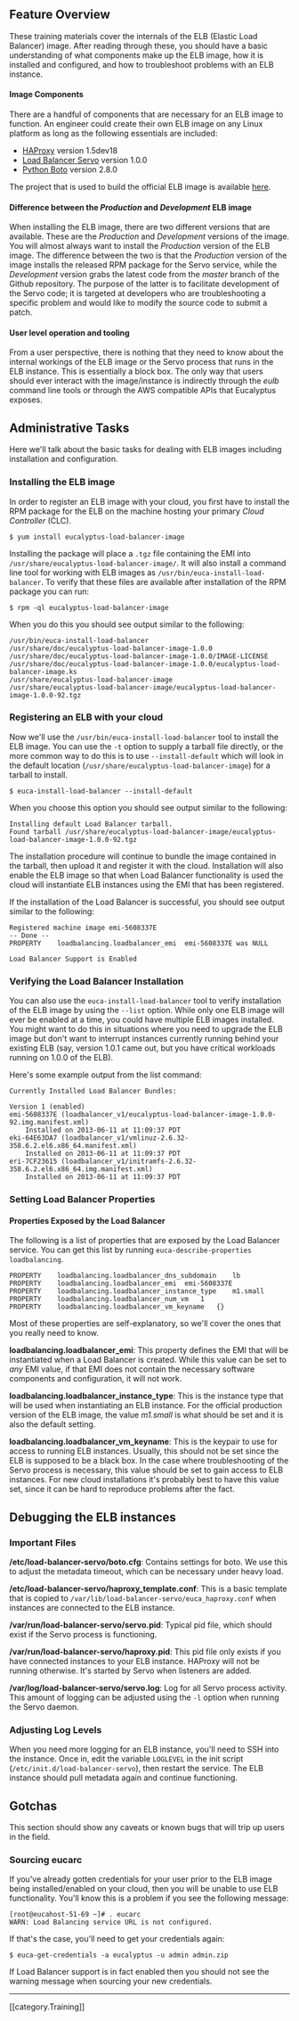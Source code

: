 ## Feature Overview
These training materials cover the internals of the ELB (Elastic Load Balancer) image. After reading through these, you should have a basic understanding of what components make up the ELB image, how it is installed and configured, and how to troubleshoot problems with an ELB instance.

#### Image Components
There are a handful of components that are necessary for an ELB image to function. An engineer could create their own ELB image on any Linux platform as long as the following essentials are included:

* [HAProxy](http://haproxy.1wt.eu/) version 1.5dev18
* [Load Balancer Servo](https://github.com/eucalyptus/load-balancer-servo) version 1.0.0
* [Python Boto](https://github.com/boto/boto) version 2.8.0

The project that is used to build the official ELB image is available [here](https://github.com/eucalyptus/load-balancer-image).

#### Difference between the _Production_ and _Development_ ELB image
When installing the ELB image, there are two different versions that are available. These are the _Production_ and _Development_ versions of the image. You will almost always want to install the _Production_ version of the ELB image. The difference between the two is that the _Production_ version of the image installs the released RPM package for the Servo service, while the _Development_ version grabs the latest code from the _master_ branch of the Github repository. The purpose of the latter is to facilitate development of the Servo code; it is targeted at developers who are troubleshooting a specific problem and would like to modify the source code to submit a patch.

#### User level operation and tooling
From a user perspective, there is nothing that they need to know about the internal workings of the ELB image or the Servo process that runs in the ELB instance. This is essentially a block box. The only way that users should ever interact with the image/instance is indirectly through the _eulb_ command line tools or through the AWS compatible APIs that Eucalyptus exposes.

## Administrative Tasks
Here we'll talk about the basic tasks for dealing with ELB images including installation and configuration.

### Installing the ELB image
In order to register an ELB image with your cloud, you first have to install the RPM package for the ELB on the machine hosting your primary _Cloud Controller_ (CLC).

    $ yum install eucalyptus-load-balancer-image

Installing the package will place a `.tgz` file containing the EMI into `/usr/share/eucalyptus-load-balancer-image/`. It will also install a command line tool for working with ELB images as `/usr/bin/euca-install-load-balancer`. To verify that these files are available after installation of the RPM package you can run:

    $ rpm -ql eucalyptus-load-balancer-image

When you do this you should see output similar to the following:

    /usr/bin/euca-install-load-balancer
    /usr/share/doc/eucalyptus-load-balancer-image-1.0.0
    /usr/share/doc/eucalyptus-load-balancer-image-1.0.0/IMAGE-LICENSE
    /usr/share/doc/eucalyptus-load-balancer-image-1.0.0/eucalyptus-load-balancer-image.ks
    /usr/share/eucalyptus-load-balancer-image
    /usr/share/eucalyptus-load-balancer-image/eucalyptus-load-balancer-image-1.0.0-92.tgz

### Registering an ELB with your cloud

Now we'll use the `/usr/bin/euca-install-load-balancer` tool to install the ELB image. You can use the `-t` option to supply a tarball file directly, or the more common way to do this is to use `--install-default` which will look in the default location (`/usr/share/eucalyptus-load-balancer-image`) for a tarball to install.

    $ euca-install-load-balancer --install-default

When you choose this option you should see output similar to the following:

    Installing default Load Balancer tarball.
    Found tarball /usr/share/eucalyptus-load-balancer-image/eucalyptus-load-balancer-image-1.0.0-92.tgz

The installation procedure will continue to bundle the image contained in the tarball, then upload it and register it with the cloud. Installation will also enable the ELB image so that when Load Balancer functionality is used the cloud will instantiate ELB instances using the EMI that has been registered.

If the installation of the Load Balancer is successful, you should see output similar to the following:

    Registered machine image emi-5608337E
    -- Done --
    PROPERTY	loadbalancing.loadbalancer_emi	emi-5608337E was NULL

    Load Balancer Support is Enabled

### Verifying the Load Balancer Installation

You can also use the `euca-install-load-balancer` tool to verify installation of the ELB image by using the `--list` option. While only one ELB image will ever be enabled at a time, you could have multiple ELB images installed. You might want to do this in situations where you need to upgrade the ELB image but don't want to interrupt instances currently running behind your existing ELB (say, version 1.0.1 came out, but you have critical workloads running on 1.0.0 of the ELB).

Here's some example output from the list command:

    Currently Installed Load Balancer Bundles:
    
    Version 1 (enabled)
    emi-5608337E (loadbalancer_v1/eucalyptus-load-balancer-image-1.0.0-92.img.manifest.xml)
    	Installed on 2013-06-11 at 11:09:37 PDT
    eki-64E63DA7 (loadbalancer_v1/vmlinuz-2.6.32-358.6.2.el6.x86_64.manifest.xml)
    	Installed on 2013-06-11 at 11:09:37 PDT
    eri-7CF23615 (loadbalancer_v1/initramfs-2.6.32-358.6.2.el6.x86_64.img.manifest.xml)
    	Installed on 2013-06-11 at 11:09:37 PDT

### Setting Load Balancer Properties

#### Properties Exposed by the Load Balancer

The following is a list of properties that are exposed by the Load Balancer service. You can get this list by running `euca-describe-properties loadbalancing`.

    PROPERTY	loadbalancing.loadbalancer_dns_subdomain	lb
    PROPERTY	loadbalancing.loadbalancer_emi	emi-5608337E
    PROPERTY	loadbalancing.loadbalancer_instance_type	m1.small
    PROPERTY	loadbalancing.loadbalancer_num_vm	1
    PROPERTY	loadbalancing.loadbalancer_vm_keyname	{}

Most of these properties are self-explanatory, so we'll cover the ones that you really need to know.

**loadbalancing.loadbalancer_emi**: This property defines the EMI that will be instantiated when a Load Balancer is created. While this value can be set to _any_ EMI value, if that EMI does not contain the necessary software components and configuration, it will not work.

**loadbalancing.loadbalancer_instance_type**: This is the instance type that will be used when instantiating an ELB instance. For the official production version of the ELB image, the value _m1.small_ is what should be set and it is also the default setting.

**loadbalancing.loadbalancer_vm_keyname**: This is the keypair to use for access to running ELB instances. Usually, this should not be set since the ELB is supposed to be a black box. In the case where troubleshooting of the Servo process is necessary, this value should be set to gain access to ELB instances. For new cloud installations it's probably best to have this value set, since it can be hard to reproduce problems after the fact.

## Debugging the ELB instances

### Important Files

**/etc/load-balancer-servo/boto.cfg**: Contains settings for boto. We use this to adjust the metadata timeout, which can be necessary under heavy load.

**/etc/load-balancer-servo/haproxy_template.conf**: This is a basic template that is copied to `/var/lib/load-balancer-servo/euca_haproxy.conf` when instances are connected to the ELB instance.

**/var/run/load-balancer-servo/servo.pid**: Typical pid file, which should exist if the Servo process is functioning.

**/var/run/load-balancer-servo/haproxy.pid**: This pid file only exists if you have connected instances to your ELB instance. HAProxy will not be running otherwise. It's started by Servo when listeners are added.

**/var/log/load-balancer-servo/servo.log**: Log for all Servo process activity. This amount of logging can be adjusted using the `-l` option when running the Servo daemon.

### Adjusting Log Levels

When you need more logging for an ELB instance, you'll need to SSH into the instance. Once in, edit the variable `LOGLEVEL` in the init script (`/etc/init.d/load-balancer-servo`), then restart the service. The ELB instance should pull metadata again and continue functioning.

## Gotchas
This section should show any caveats or known bugs that will trip up users in the field.

### Sourcing eucarc

If you've already gotten credentials for your user prior to the ELB image being installed/enabled on your cloud, then you will be unable to use ELB functionality. You'll know this is a problem if you see the following message:

    [root@eucahost-51-69 ~]# . eucarc
    WARN: Load Balancing service URL is not configured.

If that's the case, you'll need to get your credentials again:

    $ euca-get-credentials -a eucalyptus -u admin admin.zip

If Load Balancer support is in fact enabled then you should not see the warning message when sourcing your new credentials.

*****
[[category.Training]]